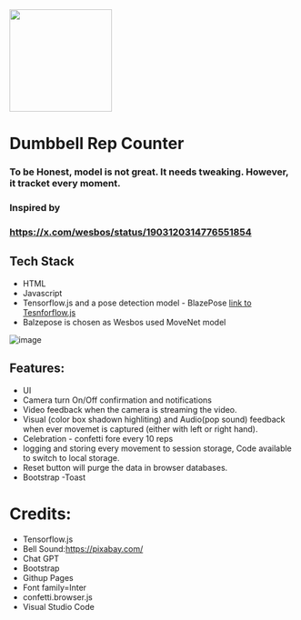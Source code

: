

<img src="https://github.com/user-attachments/assets/bf4fa78f-66a4-4d7e-84c3-d1ad0cf4f302" width="180" />

# Dumbbell Rep Counter
### To be Honest, model is not great. It needs tweaking. However, it tracket every moment.


### Inspired by
### https://x.com/wesbos/status/1903120314776551854

## Tech Stack
- HTML
- Javascript
- Tensorflow.js and a pose detection model - BlazePose [link to Tesnforflow.js](https://github.com/tensorflow/tfjs-models/tree/master/pose-detection/demos#how-to-run-a-demo)
- Balzepose is chosen as Wesbos used MoveNet model

![image](https://github.com/user-attachments/assets/e640d81b-d54f-4126-af02-890df1d6285a)


## Features:
- UI
- Camera turn On/Off confirmation and notifications
- Video feedback when the camera is streaming the video. 
- Visual (color box shadown highliting) and Audio(pop sound) feedback when ever movemet is captured (either with left or right hand).
- Celebration - confetti fore every 10 reps
- logging and storing every movement to session storage, Code available to switch to local storage.
- Reset button will purge the data in browser databases.
- Bootstrap
    -Toast
     
  
# Credits:
- Tensorflow.js
- Bell Sound:https://pixabay.com/
- Chat GPT
- Bootstrap
- Githup Pages
- Font family=Inter
- confetti.browser.js
- Visual Studio Code